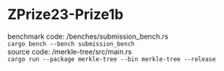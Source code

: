 # ZPrize23-Prize1b
benchmark code: /benches/submission_bench.rs  
```cargo bench --bench submission_bench```   
source code: /merkle-tree/src/main.rs  
```cargo run --package merkle-tree --bin merkle-tree --release``` 
